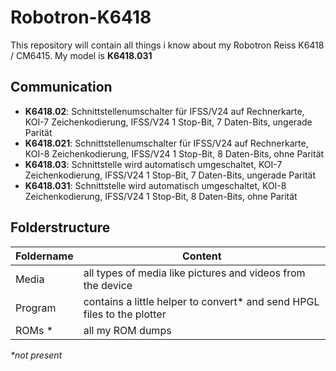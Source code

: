 # Robotron-K6418

This repository will contain all things i know about my Robotron Reiss K6418 / CM6415. My model is **K6418.031**

## Communication

- **K6418.02**: Schnittstellenumschalter für IFSS/V24 auf Rechnerkarte, KOI-7 Zeichenkodierung, IFSS/V24 1 Stop-Bit, 7 Daten-Bits, ungerade Parität
- **K6418.021**: Schnittstellenumschalter für IFSS/V24 auf Rechnerkarte, KOI-8 Zeichenkodierung, IFSS/V24 1 Stop-Bit, 8 Daten-Bits, ohne Parität
- **K6418.03**: Schnittstelle wird automatisch umgeschaltet, KOI-7 Zeichenkodierung, IFSS/V24 1 Stop-Bit, 7 Daten-Bits, ungerade Parität
- **K6418.031**: Schnittstelle wird automatisch umgeschaltet, KOI-8 Zeichenkodierung, IFSS/V24 1 Stop-Bit, 8 Daten-Bits, ohne Parität

## Folderstructure

Foldername | Content
------ | ------
Media   | all types of media like pictures and videos from the device
Program | contains a little helper to convert* and send HPGL files to the plotter
ROMs * | all my ROM dumps

_*not present_
